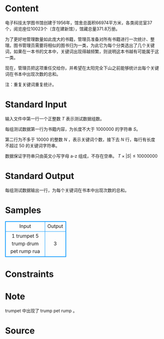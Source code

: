 
# Content

电子科技太学图书馆创建于1956年，馆舍总面积66974平方米，各类阅览室37个，阅览座位10023个（含在建新馆），馆藏总量371.8万册。

为了更好地管理数量如此庞大的书籍，管理员准备对所有书籍进行一次统计、整理。图书管理员需要将相似的图书归为一类，为此它为每个分类选出了几个关键词，如果在一本书的文本中，关键词出现得越频繁，则说明这本书越有可能属于这一类。

现在，管理员把这项重任交给你，并希望在太阳完全下山之前能够统计出每个关键词在书本中出现次数的总和。

注：重复关键词重复统计。

# Standard Input

输入文件中第一行一个正整数 $T$ 表示测试数据组数。

每组测试数据第一行为书籍内容，为长度不大于 1000000 的字符串 $S$。

第二行为不多于 10000 的整数 $N$ ，表示关键词个数，接下去 $N$ 行，每行有长度不超过 50 的关键词字符串。

数据保证字符串只由英文小写字母 a-z 组成，不存在空串。 $T\times|S|\le10000000$

# Standard Output

每组测试数据输出一行，为每个关键词在书本中出现次数的总和。

# Samples

<style>
        table,table tr th, table tr td { border:1px solid #0094ff; }
        table { width: 200px; min-height: 25px; line-height: 25px; text-align: center; border-collapse: collapse;}   
    </style>
<table>
	<tr>
		<td>Input</td>
		<td>Output</td>
	</tr>
<tr><td>1
trumpet
5
trump
drum
pet
rump
rua</td><td>3</td></tr></table>


# Constraints



# Note

trumpet 中出现了 trump pet rump 。

# Source


